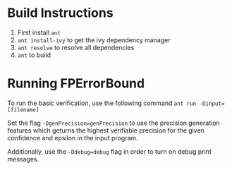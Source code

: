 # Build Instructions
1. First install `ant`
2. `ant install-ivy` to get the ivy dependency manager
3. `ant resolve` to resolve all dependencies
4. `ant` to build

# Running FPErrorBound
To run the basic verification, use the following command `ant run -Dinput=[filename]`

Set the flag `-DgenPrecision=genPrecision` to use the precision generation features which geturns the highest verifiable precision for the given confidence and epsilon in the input program.

Additionally, use the `-Ddebug=debug` flag in order to turn on debug print messages.
